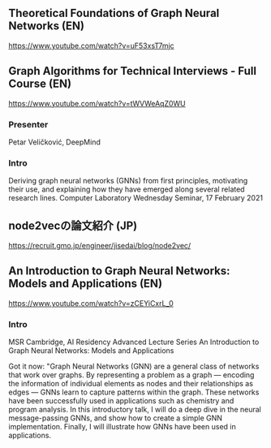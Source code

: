 ## Theoretical Foundations of Graph Neural Networks (EN)
https://www.youtube.com/watch?v=uF53xsT7mjc

## Graph Algorithms for Technical Interviews - Full Course (EN)
https://www.youtube.com/watch?v=tWVWeAqZ0WU

### Presenter  
Petar Veličković, DeepMind

### Intro  
Deriving graph neural networks (GNNs) from first principles, motivating their use, and explaining how they have emerged along several related research lines.
Computer Laboratory Wednesday Seminar, 17 February 2021


## node2vecの論文紹介 (JP)
https://recruit.gmo.jp/engineer/jisedai/blog/node2vec/


## An Introduction to Graph Neural Networks: Models and Applications (EN)
https://www.youtube.com/watch?v=zCEYiCxrL_0

### Intro  
MSR Cambridge, AI Residency Advanced Lecture Series
An Introduction to Graph Neural Networks: Models and Applications

Got it now: "Graph Neural Networks (GNN) are a general class of networks that work over graphs. By representing a problem as a graph — encoding the information of individual elements as nodes and their relationships as edges — GNNs learn to capture patterns within the graph. These networks have been successfully used in applications such as chemistry and program analysis. In this introductory talk, I will do a deep dive in the neural message-passing GNNs, and show how to create a simple GNN implementation. Finally, I will illustrate how GNNs have been used in applications.
